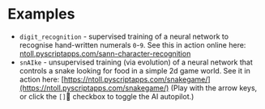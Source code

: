 # Examples

* `digit_recognition` - supervised training of a neural network to recognise
  hand-written numerals `0`-`9`. See this in action online here:
  [ntoll.pyscriptapps.com/sann-character-recognition](https://ntoll.pyscriptapps.com/sann-character-recognition)
* `snAIke` - unsupervised training (via evolution) of a neural network that
  controls a snake looking for food in a simple 2d game world. See it in
  action here: [https://ntoll.pyscriptapps.com/snakegame/](https://ntoll.pyscriptapps.com/snakegame/)
  (Play with the arrow keys, or click the `[]`🤖 checkbox to toggle the AI
  autopilot.)
